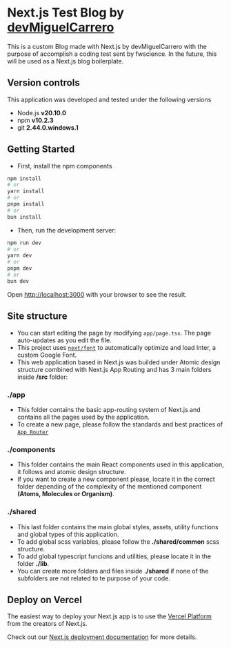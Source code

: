 # Next.js Test Blog by [devMiguelCarrero](https://github.com/devMiguelCarrero)

This is a custom Blog made with Next.js by devMiguelCarrero with the purpose of accomplish a coding test sent by fwscience. In the future, this will be used as a Next.js blog boilerplate.

## Version controls

This application was developed and tested under the following versions

- Node.js **v20.10.0**
- npm **v10.2.3**
- git **2.44.0.windows.1**

## Getting Started

- First, install the npm components

```bash
npm install
# or
yarn install
# or
pnpm install
# or
bun install
```

- Then, run the development server:

```bash
npm run dev
# or
yarn dev
# or
pnpm dev
# or
bun dev
```

Open [http://localhost:3000](http://localhost:3000) with your browser to see the result.

## Site structure

- You can start editing the page by modifying `app/page.tsx`. The page auto-updates as you edit the file.
- This project uses [`next/font`](https://nextjs.org/docs/basic-features/font-optimization) to automatically optimize and load Inter, a custom Google Font.
- This web application based in Next.js was builded under Atomic design structure combined with Next.js App Routing and has 3 main folders inside **/src** folder:

### ./app

- This folder contains the basic app-routing system of Next.js and contains all the pages used by the application.
- To create a new page, please follow the standards and best practices of [`App Router`](https://nextjs.org/docs/app)

### ./components

- This folder contains the main React components used in this application, it follows and atomic design structure.
- If you want to create a new component please, locate it in the correct folder depending of the complexity of the mentioned component **(Atoms, Molecules or Organism)**.

### ./shared

- This last folder contains the main global styles, assets, utility functions and global types of this application.
- To add global scss variables, please follow the **./shared/common** scss structure.
- To add global typescript funcions and utilities, please locate it in the folder **./lib**.
- You can create more folders and files inside **./shared** if none of the subfolders are not related to te purpose of your code.

## Deploy on Vercel

The easiest way to deploy your Next.js app is to use the [Vercel Platform](https://vercel.com/new?utm_medium=default-template&filter=next.js&utm_source=create-next-app&utm_campaign=create-next-app-readme) from the creators of Next.js.

Check out our [Next.js deployment documentation](https://nextjs.org/docs/deployment) for more details.
